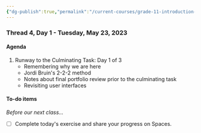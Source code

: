 ```yaml
---
{"dg-publish":true,"permalink":"/current-courses/grade-11-introduction-to-computer-science/section-2/thread-4/day-1/","dgHomeLink":false}
---
```


### Thread 4, Day 1 - Tuesday, May 23, 2023

#### Agenda

1. Runway to the Culminating Task: Day 1 of 3
	- Remembering why we are here
	- Jordi Bruin's 2-2-2 method
	- Notes about final portfolio review prior to the culminating task
	- Revisiting user interfaces
	  
#### To-do items
*Before our next class...*
- [ ] Complete today's exercise and share your progress on Spaces.
